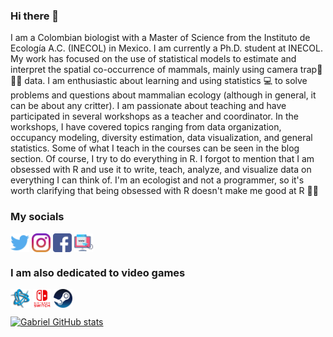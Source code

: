 ### Hi there 👋

I am a Colombian biologist with a Master of Science from the Instituto de Ecología A.C. (INECOL) in Mexico. I am currently a Ph.D. student at INECOL. My work has focused on the use of statistical models to estimate and interpret the spatial co-occurrence of mammals, mainly using camera trap🐺🐱🐇 data. I am enthusiastic about learning and using statistics 💻 to solve problems and questions about mammalian ecology (although in general, it can be about any critter). I am passionate about teaching and have participated in several workshops as a teacher and coordinator. In the workshops, I have covered topics ranging from data organization, occupancy modeling, diversity estimation, data visualization, and general statistics. Some of what I teach in the courses can be seen in the blog section. Of course, I try to do everything in R. I forgot to mention that I am obsessed with R and use it to write, teach, analyze, and visualize data on everything I can think of. I'm an ecologist and not a programmer, so it's worth clarifying that being obsessed with R doesn't make me good at R 🤫🤪

### My socials

<p align="left">
<a href="https://twitter.com/Gatorco_AP" target="blank"><img align="center" src="https://github.com/gpandradep/gpandradep/blob/master/socials/twitter.png" title = "Twitter" alt="" height="30" /></a>
<a href="https://www.instagram.com/gatorcandrade/" target="blank"><img align="center" src="https://github.com/gpandradep/gpandradep/blob/master/socials/instagram.png" alt="" height="30" /></a>
<a href="https://www.facebook.com/patrick.l.ponce" target="blank"><img align="center" src="https://github.com/gpandradep/gpandradep/blob/master/socials/facebook.png" alt="" height="30" /></a>
<a href="https://gpandradep.github.io/gpandradep/" target="blank"><img align="center" src="https://github.com/gpandradep/gpandradep/blob/master/socials/web.png" alt="" height="30" /></a>
</p>

### I am also dedicated to video games

<a href=" " target="blank"><img align="center" src="https://github.com/gpandradep/gpandradep/blob/master/socials/Battlenet.png" height="30" /></a> 
<a href=" " target="blank"><img align="center" src="https://github.com/gpandradep/gpandradep/blob/master/socials/Switch.png" height="30" /></a> 
<a href=" " target="blank"><img align="center" src="https://github.com/gpandradep/gpandradep/blob/master/socials/Steam.png" height="30" /></a>


[![Gabriel GitHub stats](https://github-readme-stats.vercel.app/api?username=gpandradep)](https://github.com/anuraghazra/github-readme-stats)